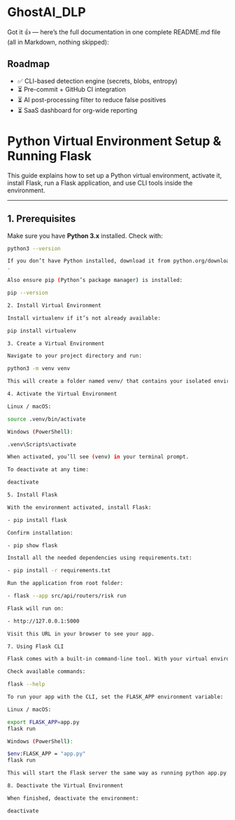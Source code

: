 # GhostAI_DLP

Got it 👍 — here’s the full documentation in one complete README.md file (all in Markdown, nothing skipped):

## Roadmap
- ✅ CLI-based detection engine (secrets, blobs, entropy)
- ⏳ Pre-commit + GitHub CI integration
- ⏳ AI post-processing filter to reduce false positives
- ⏳ SaaS dashboard for org-wide reporting


# Python Virtual Environment Setup & Running Flask

This guide explains how to set up a Python virtual environment, activate it, install Flask, run a Flask application, and use CLI tools inside the environment.

---

## 1. Prerequisites

Make sure you have **Python 3.x** installed. Check with:

```bash
python3 --version

If you don’t have Python installed, download it from python.org/downloads
.

Also ensure pip (Python’s package manager) is installed:

pip --version

2. Install Virtual Environment

Install virtualenv if it’s not already available:

pip install virtualenv

3. Create a Virtual Environment

Navigate to your project directory and run:

python3 -m venv venv

This will create a folder named venv/ that contains your isolated environment.

4. Activate the Virtual Environment

Linux / macOS:

source .venv/bin/activate

Windows (PowerShell):

.venv\Scripts\activate

When activated, you’ll see (venv) in your terminal prompt.

To deactivate at any time:

deactivate

5. Install Flask

With the environment activated, install Flask:

- pip install flask

Confirm installation:

- pip show flask

Install all the needed dependencies using requirements.txt:

- pip install -r requirements.txt

Run the application from root folder:

- flask --app src/api/routers/risk run 

Flask will run on:

- http://127.0.0.1:5000

Visit this URL in your browser to see your app.

7. Using Flask CLI

Flask comes with a built-in command-line tool. With your virtual environment activated, you can access it directly.

Check available commands:

flask --help

To run your app with the CLI, set the FLASK_APP environment variable:

Linux / macOS:

export FLASK_APP=app.py
flask run

Windows (PowerShell):

$env:FLASK_APP = "app.py"
flask run

This will start the Flask server the same way as running python app.py.

8. Deactivate the Virtual Environment

When finished, deactivate the environment:

deactivate
